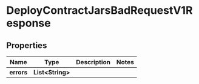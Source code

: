 

# DeployContractJarsBadRequestV1Response


## Properties

| Name | Type | Description | Notes |
|------------ | ------------- | ------------- | -------------|
|**errors** | **List&lt;String&gt;** |  |  |



